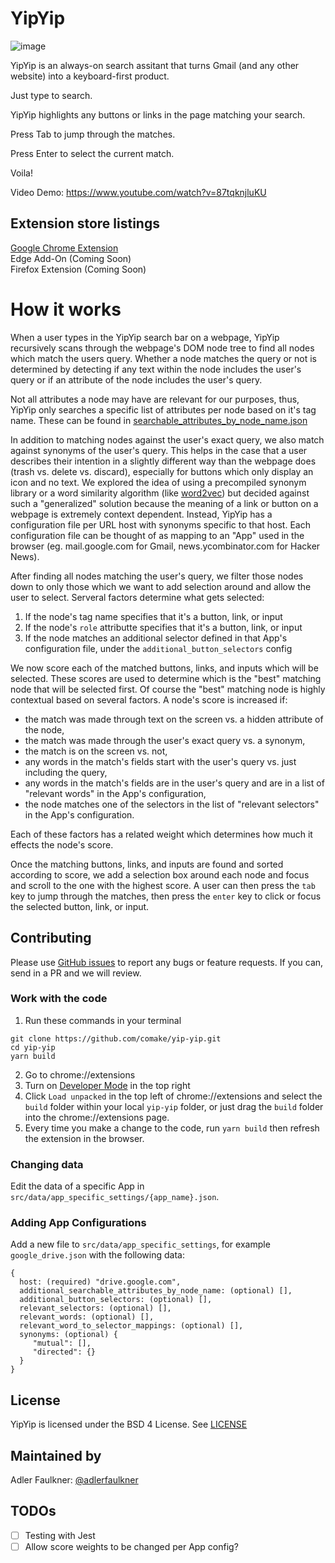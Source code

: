 # YipYip

![image](https://user-images.githubusercontent.com/13453719/136746212-e744bc0e-4830-4abf-9a47-59c21892d72a.png)

YipYip is an always-on search assitant that turns Gmail (and any other website) into a keyboard-first product.

Just type to search.

YipYip highlights any buttons or links in the page matching your search.

Press Tab to jump through the matches.

Press Enter to select the current match.

Voila!

Video Demo: https://www.youtube.com/watch?v=87tqknjluKU

## Extension store listings
[Google Chrome Extension](https://chrome.google.com/webstore/detail/yipyip/flbkmacappdledphgdoolmenldginemg/)\
Edge Add-On (Coming Soon)\
Firefox Extension (Coming Soon)

# How it works

When a user types in the YipYip search bar on a webpage, YipYip recursively scans through the webpage's DOM node tree to find all nodes which match the users query. Whether a node matches the query or not is determined by detecting if any text within the node includes the user's query or if an attribute of the node includes the user's query.

Not all attributes a node may have are relevant for our purposes, thus, YipYip only searches a specific list of attributes per node based on it's tag name. These can be found in [searchable_attributes_by_node_name.json](https://github.com/comake/yip-yip/blob/main/src/data/searchable_attributes_by_node_name.json)

In addition to matching nodes against the user's exact query, we also match against synonyms of the user's query. This helps in the case that a user describes their intention in a slightly different way than the webpage does (trash vs. delete vs. discard), especially for buttons which only display an icon and no text. We explored the idea of using a precompiled synonym library or a word similarity algorithm (like [word2vec](https://en.wikipedia.org/wiki/Word2vec)) but decided against such a "generalized" solution because the meaning of a link or button on a webpage is extremely context dependent. Instead, YipYip has a configuration file per URL host with synonyms specific to that host. Each configuration file can be thought of as mapping to an "App" used in the browser (eg. mail.google.com for Gmail, news.ycombinator.com for Hacker News).

After finding all nodes matching the user's query, we filter those nodes down to only those which we want to add selection around and allow the user to select. Serveral factors determine what gets selected:
1. If the node's tag name specifies that it's a button, link, or input
2. If the node's `role` attributte specifies that it's a button, link, or input
3. If the node matches an additional selector defined in that App's configuration file, under the `additional_button_selectors` config

We now score each of the matched buttons, links, and inputs which will be selected. These scores are used to determine which is the "best" matching node that will be selected first. Of course the "best" matching node is highly contextual based on several factors. A node's score is increased if:
- the match was made through text on the screen vs. a hidden attribute of the node,
- the match was made through the user's exact query vs. a synonym,
- the match is on the screen vs. not,
- any words in the match's fields start with the user's query vs. just including the query,
- any words in the match's fields are in the user's query and are in a list of "relevant words" in the App's configuration,
- the node matches one of the selectors in the list of "relevant selectors" in the App's configuration.

Each of these factors has a related weight which determines how much it effects the node's score.

Once the matching buttons, links, and inputs are found and sorted according to score, we add a selection box around each node and focus and scroll to the one with the highest score. A user can then press the `tab` key to jump through the matches, then press  the `enter` key to click or focus the selected button, link, or input.

## Contributing
Please use [GitHub issues](https://github.com/comake/yip-yip/issues) to report any bugs or feature requests. If you can, send in a PR and we will review.

### Work with the code
1. Run these commands in your terminal
```
git clone https://github.com/comake/yip-yip.git
cd yip-yip
yarn build
```
2. Go to chrome://extensions
3. Turn on [Developer Mode](https://developer.chrome.com/docs/extensions/mv3/faq/#faq-dev-01) in the top right
4. Click `Load unpacked` in the top left of chrome://extensions and select the `build` folder within your local `yip-yip` folder, or just drag the `build` folder into the chrome://extensions page.
5. Every time you make a change to the code, run `yarn build` then refresh the extension in the browser.

### Changing data
Edit the data of a specific App in `src/data/app_specific_settings/{app_name}.json`.

### Adding App Configurations
Add a new file to `src/data/app_specific_settings`, for example `google_drive.json` with the following data:

```
{
  host: (required) "drive.google.com",
  additional_searchable_attributes_by_node_name: (optional) [],
  additional_button_selectors: (optional) [],
  relevant_selectors: (optional) [],
  relevant_words: (optional) [],
  relevant_word_to_selector_mappings: (optional) [],
  synonyms: (optional) {
     "mutual": [],
     "directed": {}
  }
}
```

## License
YipYip is licensed under the BSD 4 License. See [LICENSE](https://github.com/comake/yip-yip/blob/main/LICENSE)

## Maintained by
Adler Faulkner: [@adlerfaulkner](https://github.com/adlerfaulkner)

## TODOs
- [ ] Testing with Jest
- [ ] Allow score weights to be changed per App config?
